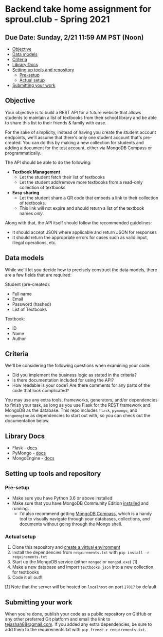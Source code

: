 # Backend take home assignment for sproul.club - Spring 2021

## Due Date: Sunday, 2/21 11:59 AM PST (Noon)

<!-- MarkdownTOC autolink="true" -->

- [Objective](#objective)
- [Data models](#data-models)
- [Criteria](#criteria)
- [Library Docs](#library-docs)
- [Setting up tools and repository](#setting-up-tools-and-repository)
    - [Pre-setup](#pre-setup)
    - [Actual setup](#actual-setup)
- [Submitting your work](#submitting-your-work)

<!-- /MarkdownTOC -->

## Objective
Your objective is to build a REST API for a future website that allows students to maintain a list of textbooks from their school library and be able to share this list to their friends & family with ease.

For the sake of simplicity, instead of having you create the student account endpoints, we'll assume that there's only one student account that's pre-created. You can do this by making a new collection for students and adding a document for the test account, either via MongoDB Compass or programmatically.

The API should be able to do the following:

* **Textbook Management**
  * Let the student fetch their list of textbooks
  * Let the student add/remove more textbooks from a read-only collection of textbooks
* **Easy sharing**
  * Let the student share a QR code that embeds a link to their collection of textbooks.
  * This link will not expire and should return a list of the textbook names *only*.

Along with that, the API itself should follow the recommended guidelines:
* It should accept JSON where applicable and return JSON for responses
* It should return the appropriate errors for cases such as valid input, illegal operations, etc.

## Data models

While we'll let you decide how to precisely construct the data models, there are a few fields that are required:

Student (pre-created):
* Full name
* Email
* Password (hashed)
* List of Textbooks

Textbook:
* ID
* Name
* Author

## Criteria

We'll be considering the following questions when examining your code:
* Did you implement the business logic as stated in the criteria?
* Is there documentation included for using the API?
* How readable is your code? Are there comments for any parts of the code that look complicated?

You may use any extra tools, frameworks, generators, and/or dependencies to finish your task, as long as you use Flask for the REST framework and MongoDB as the database. This repo includes `flask`, `pymongo`, and `mongoengine` as dependencies to start out with, so you can check out the documentation below.

## Library Docs
* Flask - [docs](https://flask.palletsprojects.com/en/1.1.x/)
* PyMongo - [docs](https://pymongo.readthedocs.io/en/stable/)
* MongoEngine - [docs](https://docs.mongoengine.org/)

## Setting up tools and repository

### Pre-setup
* Make sure you have Python 3.6 or above installed
* Make sure that you have MongoDB Community Edition [installed](https://docs.mongodb.com/manual/administration/install-community/) and running.
  * I'd also recommend getting [MongoDB Compass](https://www.mongodb.com/products/compass), which is a handy tool to visually navigate through your databases, collections, and documents without going through the Mongo shell.

### Actual setup
1. Clone this repository and [create a virtual environment](https://docs.python.org/3.6/tutorial/venv.html)
2. Install the dependencies from `requirements.txt` with `pip install -r requirements.txt`
3. Start up the MongoDB service (either `mongod` or `mongod.exe`) [1]
4. Make a new database and import `textbooks.json` into a new collection for textbooks
5. Code it all out!!

[1] Note that the server will be hosted on `localhost` on port `27017` by default

## Submitting your work
When you're done, publish your code as a public repository on GitHub or any other preferred Git platform and email the link
to tejashah88@gmail.com. If you added any extra dependencies, be sure to add them to the requirements.txt with `pip freeze > requirements.txt`.
